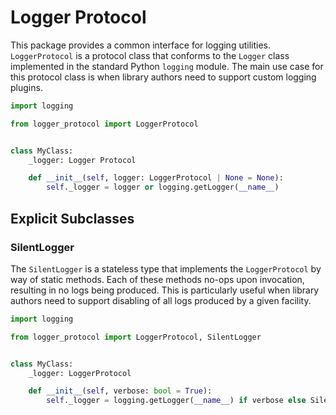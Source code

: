 # Logger Protocol

This package provides a common interface for logging utilities. `LoggerProtocol` is a protocol class that conforms to the `Logger` class implemented in the standard Python `logging` module. The main use case for this protocol class is when library authors need to support custom logging plugins.

```python
import logging

from logger_protocol import LoggerProtocol


class MyClass:
    _logger: Logger Protocol

    def __init__(self, logger: LoggerProtocol | None = None):
        self._logger = logger or logging.getLogger(__name__)
```

## Explicit Subclasses

### SilentLogger

The `SilentLogger` is a stateless type that implements the `LoggerProtocol` by way of static methods. Each of these methods no-ops upon invocation, resulting in no logs being produced. This is particularly useful when library authors need to support disabling of all logs produced by a given facility. 

```python
import logging

from logger_protocol import LoggerProtocol, SilentLogger


class MyClass:
    _logger: LoggerProtocol

    def __init__(self, verbose: bool = True):
        self._logger = logging.getLogger(__name__) if verbose else SilentLogger
```